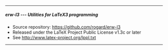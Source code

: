 -----------------------------------------------------------------
##### erw-l3 --- Utilities for LaTeX3 programming
- Source repository: https://github.com/rogard/erw-l3
- Released under the LaTeX Project Public License v1.3c or later
- See http://www.latex-project.org/lppl.txt
-----------------------------------------------------------------

